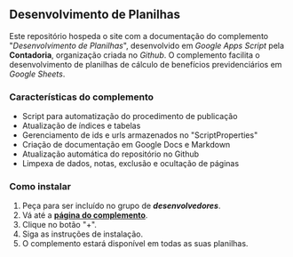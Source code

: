 ## Desenvolvimento de Planilhas

Este repositório hospeda o site com a documentação do complemento "*Desenvolvimento de Planilhas*", desenvolvido em *Google Apps Script* pela **Contadoria**, organização criada no *Github*. O complemento facilita o desenvolvimento de planilhas de cálculo de benefícios previdenciários em *Google Sheets*.

### Características do complemento

* Script para automatização do procedimento de publicação
* Atualização de índices e tabelas
* Gerenciamento de ids e urls armazenados no "ScriptProperties"
* Criação de documentação em Google Docs e Markdown
* Atualização automática do repositório no Github
* Limpexa de dados, notas, exclusão e ocultação de páginas

### Como instalar

1. Peça para ser incluído no grupo de **_desenvolvedores_**.
2. Vá até a **[página do complemento](https://chrome.google.com/webstore/detail/desenvolvimento-de-planil/jojlehkcbdaeaogbbmfmiglegikoddhg?hl=pt-BR)**.
3. Clique no botão "+".
4. Siga as instruções de instalação.
5. O complemento estará disponível em todas as suas planilhas.
